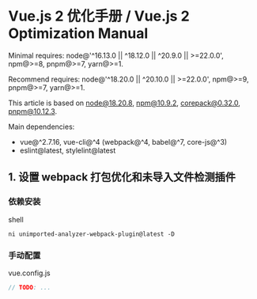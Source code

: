 # Vue.js 2 优化手册 / Vue.js 2 Optimization Manual

Minimal requires: node@'^16.13.0 || ^18.12.0 || ^20.9.0 || >=22.0.0', npm@>=8, pnpm@>=7, yarn@>=1.

Recommend requires: node@'^18.20.0 || ^20.10.0 || >=22.0.0', npm@>=9, pnpm@>=7, yarn@>=1.

This article is based on node@18.20.8, npm@10.9.2, corepack@0.32.0, pnpm@10.12.3.

Main dependencies:

- vue@^2.7.16, vue-cli@^4 (webpack@^4, babel@^7, core-js@^3)
- eslint@latest, stylelint@latest

## 1. 设置 webpack 打包优化和未导入文件检测插件

### 依赖安装

shell

```shell
ni unimported-analyzer-webpack-plugin@latest -D
```

### 手动配置

vue.config.js

```js
// TODO: ...
```
